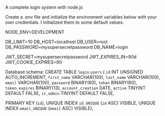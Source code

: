 A complete login system with node.js

Create a .env file and initialize the environment variables below with your own credentials. I initialized them to some default values.

NODE_ENV=DEVELOPMENT

DB_LIMIT=10
DB_HOST=localhost
DB_USER=root
DB_PASSWORD=mysupersecretpassword
DB_NAME=login

JWT_SECRET=mysupersecretpassword
JWT_EXPIRES_IN=90d
JWT_COOKIE_EXPIRES=90

Database schema:
CREATE TABLE `login`.`users` (
  `id` INT UNSIGNED AUTO_INCREMENT,
  `first_name` VARCHAR(100),
  `last_name` VARCHAR(100),
  `email` VARCHAR(100),
  `password` BINARY(60),
  `token` BINARY(60),
  `token_expires` BINARY(13),
  `account_creation` DATE,
  `active` TINYINT DEFAULT FALSE, 
  `is_admin` TINYINT DEFAULT FALSE,

  PRIMARY KEY (`id`),
  UNIQUE INDEX `id_UNIQUE` (`id` ASC) VISIBLE,
  UNIQUE INDEX `email_UNIQUE` (`email` ASC) VISIBLE);
